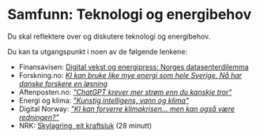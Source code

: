# Samfunn: Teknologi og energibehov

Du skal reflektere over og diskutere teknologi og energibehov.

Du kan ta utgangspunkt i noen av de følgende lenkene:

- Finansavisen: [Digital vekst og energipress: Norges datasenterdilemma](https://www.finansavisen.no/teknologi/2025/05/18/8258737/google-skygard-og-telenor-bygger-datasentre-i-norge-der-kunstig-intelligens-og-geopolitikk-motes?zephr_sso_ott=YwZE0q)
- Forskning.no: [*KI kan bruke like mye energi som hele Sverige. Nå har danske forskere en løsning*](https://www.forskning.no/energi-informasjonsteknologi-klima/ki-kan-bruke-like-mye-energi-som-hele-sverige-na-har-danske-forskere-en-losning/2362832)
- Aftenposten.no: [*"ChatGPT krever mer strøm enn du kanskje tror"*](https://www.aftenposten.no/okonomi/i/Jb6ge6/chatgpt-krever-mer-energi-enn-du-kanskje-tror)
- Energi og klima: [*"Kunstig intelligens, vann og klima"*](https://www.energiogklima.no/to-grader/ekspertintervju/kunstig-intelligens-vann-og-klima)
- Digital Norway: [*"KI kan forverre klimakrisen... men kan også være redningen?"*](https://digitalnorway.com/ki-kan-forverre-klimakrisen-men-ogsa-vaere-redningen/)
- NRK: [Skylagring, eit kraftsluk](https://tv.nrk.no/program/KOID21005123) (28 minutt)